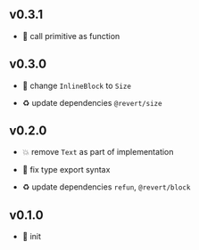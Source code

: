## v0.3.1

* 🐞 call primitive as function

## v0.3.0

* 🐞 change `InlineBlock` to `Size`

* ♻️ update dependencies `@revert/size`

## v0.2.0

* 💥 remove `Text` as part of implementation

* 🐞 fix type export syntax

* ♻️ update dependencies `refun`, `@revert/block`

## v0.1.0

* 🐣 init
